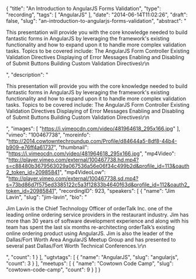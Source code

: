 {
  "title": "An Introduction to AngularJS Forms Validation",
  "type": "recording",
  "tags": [
    "AngularJS"
  ],
  "date": "2014-06-14T11:02:26",
  "draft": false,
  "slug": "an-introduction-to-angularjs-forms-validation",
  "abstract": "<p>This presentation will provide you with the core knowledge needed to build fantastic forms in AngularJS by leveraging the framework's existing functionality and how to expand upon it to handle more complex validation tasks. Topics to be covered include: The AngularJS Form Controller Existing Validation Directives Displaying of Error Messages Enabling and Disabling of Submit Buttons Building Custom Validation Directives\r\n</p>",
  "description": "<p>This presentation will provide you with the core knowledge needed to build fantastic forms in AngularJS by leveraging the framework's existing functionality and how to expand upon it to handle more complex validation tasks. Topics to be covered include: The AngularJS Form Controller Existing Validation Directives Displaying of Error Messages Enabling and Disabling of Submit Buttons Building Custom Validation Directives\r\n</p>",
  "images": [
    "https://i.vimeocdn.com/video/481964618_295x166.jpg"
  ],
  "vimeo": "100467738",
  "moreinfo": "http://2014.cowtowntechroundup.com/Profile/d84644a5-8df8-44b4-b909-e76ff4a61737",
  "thumbnail": "https://i.vimeocdn.com/video/481964618_295x166.jpg",
  "mp4Video": "http://player.vimeo.com/external/100467738.hd.mp4?s=c88480b3679563029a067536a56e06f34c499b2d&profile_id=113&oauth2_token_id=20985841",
  "mp4VideoLow": "http://player.vimeo.com/external/100467738.sd.mp4?s=73bd86d7f575ed3385122c5a3f12833b4640f63d&profile_id=112&oauth2_token_id=20985841",
  "recordingID": 923,
  "speakers": [
    {
      "name": "Jim Lavin",
      "slug": "jim-lavin",
      "bio": "<p>Jim Lavin is the Chief Technology Officer of orderTalk Inc. one of the leading online ordering service providers in the restaurant industry. Jim has more than 30 years of software development experience and along with his team has spent the last six months re-architecting orderTalk’s existing online ordering product using AngularJS. Jim is also the leader of the Dallas/Fort Worth Area AngularJS Meetup Group and has presented to several past Dallas/Fort Worth Technical Conferences.\r\n</p>",
      "count": 1
    }
  ],
  "ugtvtags": [
    {
      "name": "AngularJS",
      "slug": "angularjs",
      "count": 3
    }
  ],
  "meetups": [
    {
      "name": "Cowtown Code Camp",
      "slug": "cowtown-code-camp",
      "count": 9
    }
  ]
}
